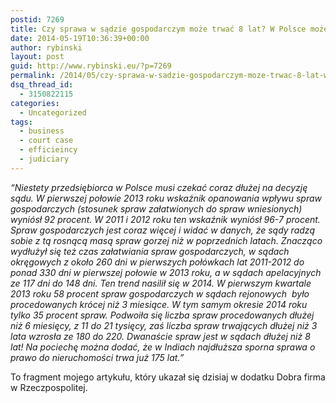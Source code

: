```yaml
---
postid: 7269
title: Czy sprawa w sądzie gospodarczym może trwać 8 lat? W Polsce może.
date: 2014-05-19T10:36:39+00:00
author: rybinski
layout: post
guid: http://www.rybinski.eu/?p=7269
permalink: /2014/05/czy-sprawa-w-sadzie-gospodarczym-moze-trwac-8-lat-w-polsce-moze/
dsq_thread_id:
  - 3150822115
categories:
  - Uncategorized
tags:
  - business
  - court case
  - efficieincy
  - judiciary
---
```

_“Niestety przedsiębiorca w Polsce musi czekać coraz dłużej na decyzję sądu. W pierwszej połowie 2013 roku wskaźnik opanowania wpływu spraw gospodarczych (stosunek spraw załatwionych do spraw wniesionych) wyniósł 92 procent. W 2011 i 2012 roku ten wskaźnik wyniósł 96-7 procent. Spraw gospodarczych jest coraz więcej i widać w danych, że sądy radzą sobie z tą rosnącą masą spraw gorzej niż w poprzednich latach. Znacząco wydłużył się też czas załatwiania spraw gospodarczych, w sądach okręgowych z około 260 dni w pierwszych połówkach lat 2011-2012 do ponad 330 dni w pierwszej połowie w 2013 roku, a w sądach apelacyjnych ze 117 dni do 148 dni. Ten trend nasilił się w 2014. W pierwszym kwartale 2013 roku 58 procent spraw gospodarczych w sądach rejonowych  było procedowanych krócej niż 3 miesiące. W tym samym okresie 2014 roku tylko 35 procent spraw. Podwoiła się liczba spraw procedowanych dłużej niż 6 miesięcy, z 11 do 21 tysięcy, zaś liczba spraw trwających dłużej niż 3 lata wzrosła ze 180 do 220. Dwanaście spraw jest w sądach dłużej niż 8 lat! Na pociechę można dodać, że w Indiach najdłuższa sporna sprawa o prawo do nieruchomości trwa już 175 lat.”_

To fragment mojego artykułu, który ukazał się dzisiaj w dodatku Dobra firma w Rzeczpospolitej.
